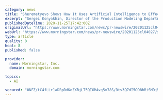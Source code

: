 ```yaml
---
category: news
title: "Sheremetyevo Shows How It Uses Artificial Intelligence to Effectively Plan and Execute Airport Functions and Activities"
excerpt: "Sergei Konyakhin, Director of the Production Modeling Department of JSC Sheremetyevo International Airport, gave a presentation at the Artificial Intelligence Systems 2020 on November 24 conference showing how Sheremetyevo International Airport uses artificial intelligence (AI) systems to effectively manage the airport."
publishedDateTime: 2020-11-25T17:42:00Z
originalUrl: "https://www.morningstar.com/news/pr-newswire/20201125cl04027/sheremetyevo-shows-how-it-uses-artificial-intelligence-to-effectively-plan-and-execute-airport-functions-and-activities"
webUrl: "https://www.morningstar.com/news/pr-newswire/20201125cl04027/sheremetyevo-shows-how-it-uses-artificial-intelligence-to-effectively-plan-and-execute-airport-functions-and-activities"
type: article
quality: 8
heat: 8
published: false

provider:
  name: Morningstar, Inc.
  domain: morningstar.com

topics:
  - AI

secured: "0NFZ/tC4fLLr1aDRpDdKoZXRjLT5QIOMAvg5x78S/Dtv3Q7dI5OO8hBiSMDjVdiUE6vus+XQE27HA8YyOYRjtxwEpRWvDsX4UUEbEgI3GbmMlCwHelHnWBMGxe4hbr/8yExfN4q/FfV6+H9z1xw2OeROkVZW9ud9O7YG0ezZ9lK75libToXMvoOO3/ygmPU4u6cJqB2KITzO8usO3y67ERrFbLHm+thgWc4SpYU/laM05pJfVSW3RN9SvgHh/9pECT4KsD9YrIxDQL3/AAikK80TlgZ9gPruJtsYLSUrTgYlacwhtEEwoyBYhAYi+wWlx0/zPulEWboWQMZfqxJTfZlvfUtWzSc07G4mlSvtRX0=;IphQUb2fqNPqyeDSWKpwcA=="
---
```


